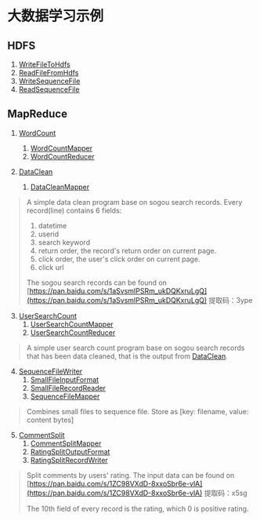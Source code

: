 # 大数据学习示例
## HDFS
1. [WriteFileToHdfs](hdfs/src/main/java/com/linch/bigdata/hdfs/WriteFileToHdfs.java)
2. [ReadFileFromHdfs](hdfs/src/main/java/com/linch/bigdata/hdfs/ReadFileFromHdfs.java)
3. [WriteSequenceFile](hdfs/src/main/java/com/linch/bigdata/hdfs/WriteSequenceFile.java)
4. [ReadSequenceFile](hdfs/src/main/java/com/linch/bigdata/hdfs/ReadSequenceFile.java)

## MapReduce
1. [WordCount](mapreduce/src/main/java/com/linch/bigdata/mapreduce/wordcount/WordCount.java)
    1. [WordCountMapper](mapreduce/src/main/java/com/linch/bigdata/mapreduce/wordcount/WordCountMapper.java)
    2. [WordCountReducer](mapreduce/src/main/java/com/linch/bigdata/mapreduce/wordcount/WordCountReducer.java)

2. [DataClean](mapreduce/src/main/java/com/linch/bigdata/mapreduce/dataclean/DataClean.java)
    1. [DataCleanMapper](mapreduce/src/main/java/com/linch/bigdata/mapreduce/dataclean/DataCleanMapper.java)
> A simple data clean program base on sogou search records.
> Every record(line) contains 6 fields:
> 1. datetime
> 2. userid
> 3. search keyword
> 4. return order, the record's return order on current page.
> 5. click order, the user's click order on current page.
> 6. click url
>
> The sogou search records can be found on [https://pan.baidu.com/s/1aSvsmIPSRm_ukDQKxruLgQ](https://pan.baidu.com/s/1aSvsmIPSRm_ukDQKxruLgQ) 提取码：3ype

3. [UserSearchCount](mapreduce/src/main/java/com/linch/bigdata/mapreduce/usersearchcount/UserSearchCount.java)
    1. [UserSearchCountMapper](mapreduce/src/main/java/com/linch/bigdata/mapreduce/usersearchcount/UserSearchCountMapper.java)
    2. [UserSearchCountReducer](mapreduce/src/main/java/com/linch/bigdata/mapreduce/usersearchcount/UserSearchCountReducer.java)
> A simple user search count program base on sogou search records that has been data cleaned, that is the output from [DataClean](mapreduce/src/main/java/com/linch/bigdata/mapreduce/dataclean/DataClean.java).

4. [SequenceFileWriter](mapreduce/src/main/java/com/linch/bigdata/mapreduce/sequencefile/SequenceFileWriter.java)
    1. [SmallFileInputFormat](mapreduce/src/main/java/com/linch/bigdata/mapreduce/sequencefile/SmallFileInputFormat.java)
    2. [SmallFileRecordReader](mapreduce/src/main/java/com/linch/bigdata/mapreduce/sequencefile/SmallFileRecordReader.java)
    3. [SequenceFileMapper](mapreduce/src/main/java/com/linch/bigdata/mapreduce/sequencefile/SequenceFileMapper.java)
> Combines small files to sequence file. Store as [key: filename, value: content bytes]

5. [CommentSplit](mapreduce/src/main/java/com/linch/bigdata/mapreduce/commentsplit/CommentSplit.java)
    1. [CommentSplitMapper](mapreduce/src/main/java/com/linch/bigdata/mapreduce/commentsplit/CommentSplitMapper.java)
    2. [RatingSplitOutputFormat](mapreduce/src/main/java/com/linch/bigdata/mapreduce/commentsplit/RatingSplitOutputFormat.java)
    3. [RatingSplitRecordWriter](mapreduce/src/main/java/com/linch/bigdata/mapreduce/commentsplit/RatingSplitRecordWriter.java)
> Split comments by users' rating. The input data can be found on [https://pan.baidu.com/s/1ZC98VXdD-8xxoSbr6e-vlA](https://pan.baidu.com/s/1ZC98VXdD-8xxoSbr6e-vlA) 提取码：x5sg
> 
> The 10th field of every record is the rating, which 0 is positive rating.